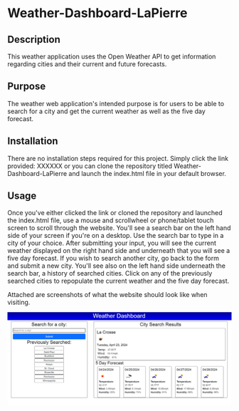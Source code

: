 # Weather-Dashboard-LaPierre

## Description

This weather application uses the Open Weather API to get information regarding cities and their current and future forecasts.

## Purpose

The weather web application's intended purpose is for users to be able to search for a city and get the current weather as well as the five day forecast.

## Installation

There are no installation steps required for this project. Simply click the link provided: XXXXXX or you can clone the repository titled Weather-Dashboard-LaPierre and launch the index.html file in your default browser.

## Usage

Once you've either clicked the link or cloned the repository and launched the index.html file, use a mouse and scrollwheel or phone/tablet touch screen to scroll through the website. You'll see a search bar on the left hand side of your screen if you're on a desktop. Use the search bar to type in a city of your choice. After submitting your input, you will see the current weather displayed on the right hand side and underneath that you will see a five day forecast. If you wish to search another city, go back to the form and submit a new city. You'll see also on the left hand side underneath the search bar, a history of searched cities. Click on any of the previously searched cities to repopulate the current weather and the five day forecast.

Attached are screenshots of what the website should look like when visiting.

![Alt text](./assets/images/webpage.png?raw=true "Webpage")